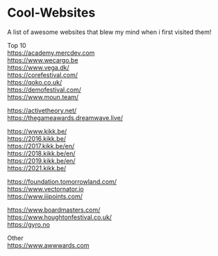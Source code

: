 # Cool-Websites
A list of awesome websites that blew my mind when i first visited them!

Top 10 <br />
https://academy.mercdev.com <br />
https://www.wecargo.be <br />
https://www.vega.dk/ <br />
https://corefestival.com/ <br />
https://qoko.co.uk/ <br />
https://demofestival.com/ <br />
https://www.moun.team/ <br />

https://activetheory.net/ <br />
https://thegameawards.dreamwave.live/ <br />

https://www.kikk.be/ <br />
https://2016.kikk.be/ <br />
https://2017.kikk.be/en/ <br />
https://2018.kikk.be/en/ <br />
https://2019.kikk.be/en/ <br />
https://2021.kikk.be/ <br />

https://foundation.tomorrowland.com/ <br />
https://www.vectornator.io <br />
https://www.iiipoints.com/ <br />

https://www.boardmasters.com/ <br />
https://www.houghtonfestival.co.uk/ <br />
https://gyro.no <br />

Other <br />
https://www.awwwards.com <br />
